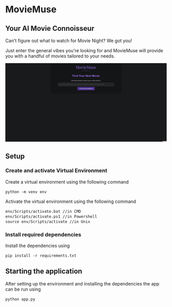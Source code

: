 # MovieMuse
## Your AI Movie Connoisseur

Can't figure out what to watch for Movie Night? We got you!

Just enter the general vibes you're looking for and MovieMuse will provide you with a handful of movies tailored to your needs.

![Demo of program](Demo/demo.gif)

## Setup
### Create and activate Virtual Environment
Create a virtual environment using the following command
```
python -m venv env
```
Activate the virtual environment using the following command
```
env/Scripts/activate.bat //in CMD
env/Scripts/activate.ps1 //in Powershell
source env/Scripts/activate //in Unix
```
### Install required dependencies
Install the dependencies using
```
pip install -r requirements.txt
```

## Starting the application
After setting up the environment and installing the dependencies the app can be run using
```
python app.py
```

